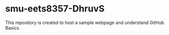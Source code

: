 # smu-eets8357-DhruvS
This repository is created to host a sample webpage and understand GitHub Basics.
